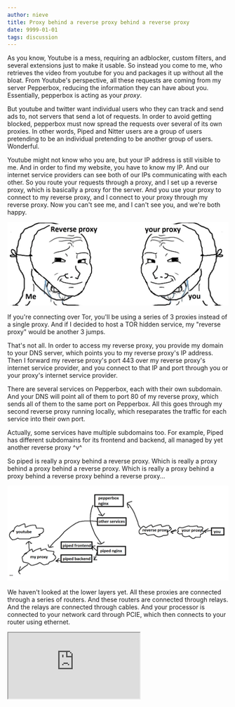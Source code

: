 ```yaml
---
author: nieve
title: Proxy behind a reverse proxy behind a reverse proxy
date: 9999-01-01
tags: discussion
---
```


As you know, Youtube is a mess, requiring an adblocker, custom filters, and several extensions just to make it usable. So instead you come to me, who retrieves the video from youtube for you and packages it up without all the bloat. From Youtube's perspective, all these requests are coming from my server Pepperbox, reducing the information they can have about you. Essentially, pepperbox is acting as your *proxy*.

But youtube and twitter want individual users who they can track and send ads to, not servers that send a lot of requests. In order to avoid getting blocked, pepperbox must now spread the requests over several of its own proxies. In other words, Piped and Nitter users are a group of users pretending to be an individual pretending to be another group of users. Wonderful.

Youtube might not know who you are, but your IP address is still visible to me. And in order to find my website, you have to know my IP. And our internet service providers can see both of our IPs communicating with each other. So you route your requests through a proxy, and I set up a reverse proxy, which is basically a proxy for the server. And you use your proxy to connect to my reverse proxy, and I connect to your proxy through my reverse proxy. Now you can't see me, and I can't see you, and we're both happy.

![proxy reverse proxy](/assets/images/2423p0.jpg)

If you're connecting over Tor, you'll be using a series of 3 proxies instead of a single proxy. And if I decided to host a TOR hidden service, my "reverse proxy" would be another 3 jumps.

That's not all. In order to access my reverse proxy, you provide my domain to your DNS server, which points you to my reverse proxy's IP address. Then I forward my reverse proxy's port 443 over my reverse proxy's internet service provider, and you connect to that IP and port through you or your proxy's internet service provider.

There are several services on Pepperbox, each with their own subdomain. And your DNS will point all of them to port 80 of my reverse proxy, which sends all of them to the same port on Pepperbox. All this goes through my second reverse proxy running locally, which reseparates the traffic for each service into their own port.

Actually, some services have multiple subdomains too. For example, Piped has different subdomains for its frontend and backend, all managed by yet another reverse proxy ^v^

So piped is really a proxy behind a reverse proxy. Which is really a proxy behind a proxy behind a reverse proxy. Which is really a proxy behind a proxy behind a reverse proxy behind a reverse proxy...

![proxyproxyproxy](/assets/images/oacuewifmyso.png)

We haven't looked at the lower layers yet. All these proxies are connected through a series of routers. And these routers are connected through relays. And the relays are connected through cables. And your processor is connected to your network card through PCIE, which then connects to your router using ethernet.

<iframe src="https://piped.agew.tech/embed/watch?v=_cZC67wXUTs" class="w-full aspect-video" allowfullscreen>
